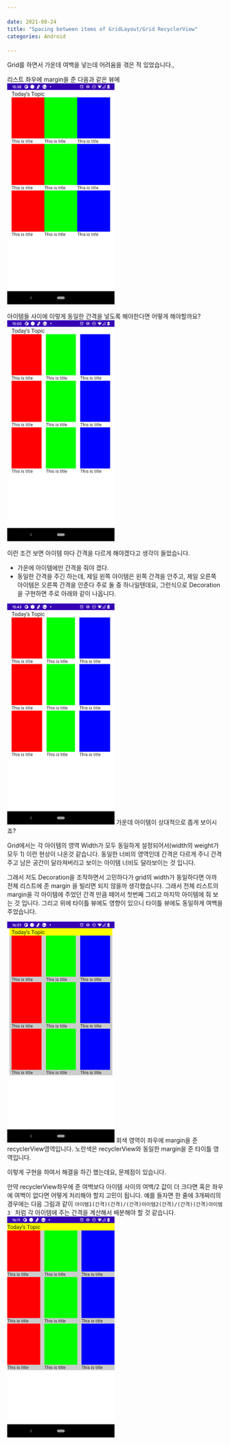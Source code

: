 ```yaml
---

date: 2021-08-24
title: "Spacing between items of GridLayout/Grid RecyclerView"
categories: Android

---
```


Grid를 하면서 가운데 여백을 넣는데 어려움을 겪은 적 있었습니다.,

리스트 좌우에 margin을 준 다음과 같은 뷰에
<img width="250" src="https://github.com/kimsh3933/kimsh3933.github.io/blob/master/_posts/attach/2021-08-24-grid/1.png?raw=true">

아이템들 사이에 이렇게 동일한 간격을 넣도록 해야한다면 어떻게 해야할까요?
<img width="250" src="https://github.com/kimsh3933/kimsh3933.github.io/blob/master/_posts/attach/2021-08-24-grid/2.png?raw=true">

이런 조건 보면 아이템 마다 간격을 다르게 해야겠다고 생각이 들었습니다.
- 가운에 아이템에만 간격을 줘야 겠다.
- 동일한 간격을 주긴 하는데, 제일 왼쪽 아이템은 왼쪽 간격을 안주고, 제일 오른쪽 아이템은 오른쪽 간격을 안준다
주로 둘 중 하나일텐데요, 그런식으로 Decoration을 구현하면 주로 아래와 같이 나옵니다.

<img width="250" src="https://github.com/kimsh3933/kimsh3933.github.io/blob/master/_posts/attach/2021-08-24-grid/3.png?raw=true">
가운데 아이템이 상대적으로 좁게 보이시죠?

Grid에서는 각 아이템의 영역 Width가 모두 동일하게 설정되어서(width의 weight가 모두 1) 이런 현상이 나온것 같습니다. 동일한 너비의 영역인데 간격은 다르게 주니 간격 주고 남은 공간이 달라져버리고 보이는 아이템 너비도 달라보이는 것 입니다.

그래서 저도 Decoration을 조작하면서 고민하다가 grid의 width가 동일하다면 아까 전체 리스트에 준 margin 을 빌리면 되지 않을까 생각했습니다. 그래서 전체 리스트의 margin을 각 아이템에 주었던 간격 만큼 떼어서 첫번째 그리고 마지막 아이템에 줘 보는 것 입니다. 그리고 위에 타이틀 뷰에도 영향이 있으니 타이틀 뷰에도 동일하게 여백을 주었습니다.

<img width="250" src="https://github.com/kimsh3933/kimsh3933.github.io/blob/master/_posts/attach/2021-08-24-grid/4.png?raw=true">
회색 영역이 좌우에 margin을 준 recyclerView영역입니다. 노란색은 recyclerView와 동일한 margin을 준 타이틀 영역입니다.

이렇게 구현을 하여서 해결을 하긴 했는데요, 문제점이 있습니다.

만약 recyclerView좌우에 준 여백보다 아이템 사이의 여백/2 값이 더 크다면 혹은 좌우에 여백이 없다면 어떻게 처리해야 할지 고민이 됩니다. 
예를 들자면 한 줄에 3개짜리의 경우에는
다음 그림과 같이 
`아이템1(간격)(간격)/(간격)아이템2(간격)/(간격)(간격)아이템3 ` 처럼 각 아이템에 주는 간격을 계산해서 배분해야 할 것 같습니다.
<img width="250" src="https://github.com/kimsh3933/kimsh3933.github.io/blob/master/_posts/attach/2021-08-24-grid/5.png?raw=true">
